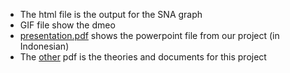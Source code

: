- The html file is the output for the SNA graph
- GIF file show the dmeo
- [presentation.pdf](overview/presentation.pdf) shows the powerpoint file from our project (in Indonesian)
- The [other](overview/IR%20-%20SNA%20-%20Github%20Org.pdf) pdf is the theories and documents for this project
